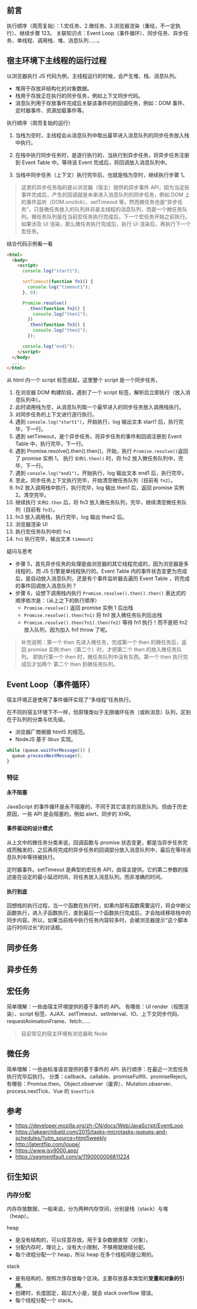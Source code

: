 ## 前言

执行顺序（周而复始）：1.宏任务、2.微任务、3.浏览器渲染（重绘，不一定执行）、继续步骤 123。
关联知识点：Event Loop（事件循环）、同步任务、异步任务、单线程、调用栈、堆、消息队列……。

## 宿主环境下主线程的运行过程

以浏览器执行 JS 代码为例，主线程运行的时候，会产生堆、栈、消息队列。

- 堆用于存放非结构化的对象数据。
- 栈用于存放正在执行的同步任务，例如上下文同步代码。
- 消息队列用于存放事件完成后关联该事件的的回调任务，例如：DOM 事件、定时器事件、资源加载事件等。

执行顺序（周而复始的运行）

1. 当栈为空时，主线程会从消息队列中取出最早进入消息队列的同步任务放入栈中执行。

2. 在栈中执行同步任务时，是逐行执行的，当执行到异步任务，将异步任务注册到 Event Table 中。等待该 Event 完成后，将回调放入消息队列中。

3. 当栈中同步任务（上下文）执行完毕后，也就是栈为空时，继续执行步骤 1。

> 这里的异步任务指的是以浏览器（宿主）提供的异步事件 API，因为当这些事件完成后，产生的回调就是未来进入消息队列的同步任务，例如 DOM 上的事件监听（DOM.onclick）、setTimeout 等。然而微任务也是“异步任务”，只是微任务放入的队列并非是主线程的消息队列，而是一个微任务队列。微任务队列是在当前宏任务执行完成后，下一个宏任务开始之前执行。如果涉及 UI 渲染，那么微任务执行完成后，执行 UI 渲染后，再执行下一个宏任务。

结合代码示例看一看

```html
<html>
  <body>
    <script>
      console.log("start1");

      setTimeout(function fn1() {
        console.log("timeout1");
      }, 0);

      Promise.resolve()
        .then(function fn2() {
          console.log("then1");
        })
        .then(function fn3() {
          console.log("then2");
        });

      console.log("end1");
    </script>
  </body>
  ...
</html>
```

从 html 内一个 script 标签说起，这里整个 script 是一个同步任务，

1. 在浏览器 DOM 构建阶段，遇到了一个 script 标签，解析后立即执行（放入消息队列中）。
2. 此时调用栈为空，从消息队列取一个最早进入的同步任务放入调用栈执行。
3. 对同步任务的上下文进行逐行执行。
4. 遇到 `console.log("start1")`，开始执行，log 输出文本 start1 后，执行完毕，下一行。
5. 遇到 setTimeout，是个异步任务，将异步任务的事件和回调注册到 Event Table 中，执行完毕，下一行。
6. 遇到 Promise.resolve().then().then()，开始，执行 `Promise.resolve()`返回了 promise 实例 1， 执行 `实例1.then()` 时，将 fn2 放入微任务队列中，完毕，下一行。
7. 遇到 `console.log("end1")`，开始执行，log 输出文本 end1 后，执行完毕，
8. 至此，同步任务上下文执行完毕，开始清空微任务队列（目前有 `fn2`）。
9. fn2 放入调用栈中执行，执行完毕，log 输出 then1 后，返回 promise 实例 2。清空完毕。
10. 继续执行 `实例2.then` 后，将 fn3 放入微任务队列，完毕，继续清空微任务队列（目前有 `fn3`）。
11. fn3 放入调用栈，执行完毕，log 输出 then2 后。
12. 浏览器渲染 UI
13. 执行宏任务队列中的 `fn1`
14. `fn1` 执行完毕，输出文本 `timeout1`

疑问与思考

- 步骤 5，首先异步任务的处理是由浏览器的其它线程完成的，因为浏览器是多线程的，而 JS 引擎是单线程执行的。Event Table 内的事件状态变更为完成后，是自动放入消息队列，还是有个事件监听器去遍历 Event Table ，将完成的事件回调放入消息队列？
- 步骤 6，设想下调用栈内执行 `Promise.resolve().then().then()` 表达式的顺序依次是：（从上之下的执行顺序）
  - `Promise.resolve()` 返回 promise 实例 1 后出栈
  - `Promise.resolve().then(fn1)` 将 fn1 放入微任务队列后出栈
  - `Promise.resolve().then(fn1).then(fn2)` 等待 fn1 执行！而不是把 fn2 放入队列，因为加入 fn1 throw 了呢。

> 补充说明：第一个 then 先进入微任务，完成第一个 then 的微任务后，返回 promise 实例.then（第二个）时，才把第二个 then 的放入微任务队列。 即执行第一个 then 时，微任务队列中没有东西。第一个 then 执行完成后才加两个 第二个 then 到微任务队列。

## Event Loop（事件循环）

宿主环境正是使用了事件循环实现了“多线程”任务执行。

在不同的宿主环境下不一样，但原理类似于无限循环任务（或称消息）队列，区别在于队列的分类与优先级。

- 浏览器厂商根据 html5 的规范。
- NodeJS 基于 libuv 实现。

```javascript
while (queue.waitForMessage()) {
  queue.processNextMessage();
}
```

### 特征

#### 永不阻塞

JavaScript 的事件循环是永不阻塞的，不同于其它语言的消息队列。但由于历史原因，一些 API 是会阻塞的，例如 alert、同步的 XHR。

#### 事件驱动的设计模式

从上文中的微任务分类来说，回调函数与 promise 状态变更，都是当异步任务完成而触发的，之后再将完成的异步任务的回调部分放入消息队列中，最后在等待消息队列中等待被执行。

定时器事件。setTimeout 是典型的宏任务 API，由宿主提供。它的第二参数的描述是在设定的最小延迟时间，将任务放入消息队列。而非准确的时间。

#### 执行到底

回想栈的执行过程，当一个函数在执行时，如果内部有函数需要运行，将会中断父函数执行，进入子函数执行，直到最后一个函数执行完成后，才会陆续移除栈中的同步内容。所以，如果当前栈中执行任务内容较多时，会被浏览器提示“这个脚本运行时间过长”的对话框。

## 同步任务

## 异步任务

## 宏任务

简单理解：一些由宿主环境提供的基于事件的 API。
有哪些：UI render（视图渲染）、script 标签、AJAX、setTimeout、setInterval、IO、上下文同步代码、requestAnimationFrame、fetch……

> 目前常见的宿主环境有浏览器和 Node

## 微任务

简单理解：一些由标准语言提供的基于事件的 API.
执行顺序：在最近一次宏任务执行完毕后执行。
分类：callback、callable、promiseFullfil、promiseReject。
有哪些：Promise.then、Object.observer（废弃）、Mutation.observer、process.nextTick、Vue 的 `$nextTick`

## 参考

- https://developer.mozilla.org/zh-CN/docs/Web/JavaScript/EventLoop
- https://jakearchibald.com/2015/tasks-microtasks-queues-and-schedules/?utm_source=html5weekly
- http://latentflip.com/loupe/
- https://www.jsv9000.app/
- https://segmentfault.com/a/1190000006811224

## 衍生知识

### 内存分配

内存存放数据，一般来说，分为两种内存空间，分别是栈（stack）与堆（heap）。

heap

- 是没有结构的，可以任意存放。用于复杂数据类型（对象）。
- 分配内存时，理论上，没有大小限制，不够用就继续分配。
- 每个进程分配一个 heap，所以 heap 在多个线程间是公用的。

stack

- 是有结构的，按照次序存放每个区块。主要存放基本类型的**变量和对象的引用**。
- 创建时，长度固定，超过大小是，就会 stack overflow 错误。
- 每个线程分配一个 stack。
